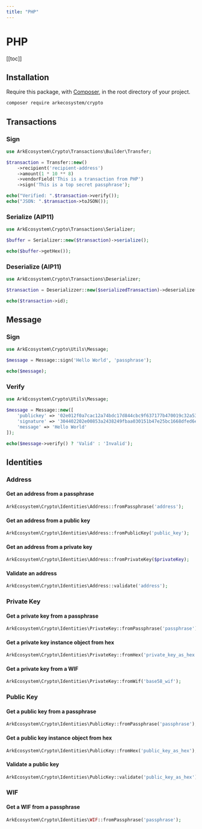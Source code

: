 ```yaml
---
title: "PHP"
---
```


# PHP

[[toc]]

## Installation

Require this package, with [Composer](https://getcomposer.org/), in the root directory of your project.

```bash
composer require arkecosystem/crypto
```

## Transactions

### Sign

```php
use ArkEcosystem\Crypto\Transactions\Builder\Transfer;

$transaction = Transfer::new()
    ->recipient('recipient-address')
    ->amount(1 * 10 ** 8)
    ->vendorField('This is a transaction from PHP')
    ->sign('This is a top secret passphrase');

echo("Verified: ".$transaction->verify());
echo("JSON: ".$transaction->toJSON());
```

### Serialize (AIP11)

```php
use ArkEcosystem\Crypto\Transactions\Serializer;

$buffer = Serializer::new($transaction)->serialize();

echo($buffer->getHex());
```

### Deserialize (AIP11)

```php
use ArkEcosystem\Crypto\Transactions\Deserializer;

$transaction = Deserializzer::new($serializedTransaction)->deserialize();

echo($transaction->id);
```

## Message

### Sign

```php
use ArkEcosystem\Crypto\Utils\Message;

$message = Message::sign('Hello World', 'passphrase');

echo($message);
```

### Verify

```php
use ArkEcosystem\Crypto\Utils\Message;

$message = Message::new([
    'publickey' => '02e012f0a7cac12a74bdc17d844cbc9f637177b470019c32a53cef94c7a56e2ea9',
    'signature' => '304402202e00853a2438249fbaa030151b47e25bc1668dfed6eb7bc159fb347e50e7a87e0220472dcef61c89904fd05e2069cedf89ccbf644fe8d741a0b78aa3933056ca0802',
    'message' => 'Hello World'
]);

echo($message->verify() ? 'Valid' : 'Invalid');
```

## Identities

### Address

#### Get an address from a passphrase
```php
ArkEcosystem\Crypto\Identities\Address::fromPassphrase('address');
```

#### Get an address from a public key
```php
ArkEcosystem\Crypto\Identities\Address::fromPublicKey('public_key');
```

#### Get an address from a private key
```php
ArkEcosystem\Crypto\Identities\Address::fromPrivateKey($privateKey);
```

#### Validate an address
```php
ArkEcosystem\Crypto\Identities\Address::validate('address');
```

### Private Key

#### Get a private key from a passphrase
```php
ArkEcosystem\Crypto\Identities\PrivateKey::fromPassphrase('passphrase');
```

#### Get a private key instance object from hex
```php
ArkEcosystem\Crypto\Identities\PrivateKey::fromHex('private_key_as_hex');
```

#### Get a private key from a WIF
```php
ArkEcosystem\Crypto\Identities\PrivateKey::fromWif('base58_wif');
```

### Public Key

#### Get a public key from a passphrase
```php
ArkEcosystem\Crypto\Identities\PublicKey::fromPassphrase('passphrase');
```

#### Get a public key instance object from hex
```php
ArkEcosystem\Crypto\Identities\PublicKey::fromHex('public_key_as_hex');
```

#### Validate a public key
```php
ArkEcosystem\Crypto\Identities\PublicKey::validate('public_key_as_hex');
```

### WIF

#### Get a WIF from a passphrase
```php
ArkEcosystem\Crypto\Identities\WIF::fromPassphrase('passphrase');
```
